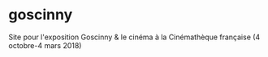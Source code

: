 # goscinny
Site pour l'exposition Goscinny &amp; le cinéma à la Cinémathèque française (4 octobre-4 mars 2018)
